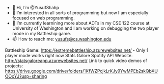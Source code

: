 - 👋 Hi, I’m @YusufShahp
- 👀 I’m interested in all sorts of programming but now I am especially focused on web programming.
- 🌱 I’m currently learnining more about ADTs in my CSE 122 course at University of Washington and I am working on debugging the two player mode in my Battleship game.
- 📫 How to reach me: yusufs@cs.washington.edu

Battleship Game: https://extremebattleship.azurewebsites.net/ - Only 1 player mode works right now
Stats Galore Spotify API Website: http://statsgaloreapp.azurewebsites.net/
Link to quick video demos of projects: https://drive.google.com/drive/folders/1KfWZPcjkLrKJy9YwMPEb2skQbXUOOxYJ?usp=sharing

<!---
YusufShahp/YusufShahp is a ✨ special ✨ repository because its `README.md` (this file) appears on your GitHub profile.
You can click the Preview link to take a look at your changes.
--->
